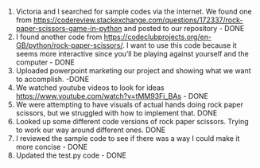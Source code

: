 1.	Victoria and I searched for sample codes via the internet. We found one from https://codereview.stackexchange.com/questions/172337/rock-paper-scissors-game-in-python and posted to our repository - DONE
2.	I found another code from https://codeclubprojects.org/en-GB/python/rock-paper-scissors/. I want to use this code because it seems more interactive since you’ll be playing against yourself and the computer - DONE
3. Uploaded powerpoint marketing our project and showing what we want to accomplish. -DONE
4. We watched youtube videos to look for ideas  https://www.youtube.com/watch?v=tMM93Fi_BAs - DONE 
5. We were attempting to have visuals of actual hands doing rock paper scissors, but we struggled with how to implement that. DONE
6. Looked up some different code versions of rock paper scissors. Trying to work our way around different ones. DONE
7. I reviewed the sample code to see if there was a way I could make it more concise - DONE
8. Updated the test.py code - DONE
